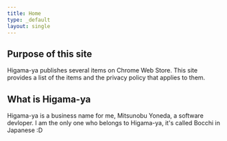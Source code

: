 ```yaml
---
title: Home
type: _default
layout: single
---
```


## Purpose of this site

Higama-ya publishes several items on Chrome Web Store.
This site provides a list of the items and the privacy policy that applies to them.

## What is Higama-ya

Higama-ya is a business name for me, Mitsunobu Yoneda, a software devloper.
I am the only one who belongs to Higama-ya, it's called Bocchi in Japanese :D
